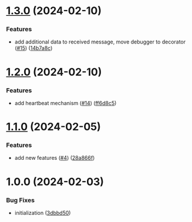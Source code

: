 # [1.3.0](https://github.com/melishev/wsgo/compare/v1.2.0...v1.3.0) (2024-02-10)


### Features

* add additional data to received message, move debugger to decorator ([#15](https://github.com/melishev/wsgo/issues/15)) ([14b7a8c](https://github.com/melishev/wsgo/commit/14b7a8cff0f2ff1874fd1a1ea2179318cac4ca0a))

# [1.2.0](https://github.com/melishev/wsgo/compare/v1.1.0...v1.2.0) (2024-02-10)


### Features

* add heartbeat mechanism ([#14](https://github.com/melishev/wsgo/issues/14)) ([ff6d8c5](https://github.com/melishev/wsgo/commit/ff6d8c5a3d1937db2ebca6080aaa1f9d451ef1c2))

# [1.1.0](https://github.com/melishev/wsgo/compare/v1.0.0...v1.1.0) (2024-02-05)


### Features

* add new features ([#4](https://github.com/melishev/wsgo/issues/4)) ([28a866f](https://github.com/melishev/wsgo/commit/28a866f9dea4c13d3ddc65c94ea01e23e7d35629))

# 1.0.0 (2024-02-03)


### Bug Fixes

* initialization ([3dbbd50](https://github.com/melishev/wsgo/commit/3dbbd5065b36ab89dc95df7f85f7446ebdc21f8c))
